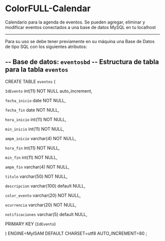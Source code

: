 # ColorFULL-Calendar
Calendario para la agenda de eventos. Se pueden agregar, eliminar y modificar eventos conectados a una base de datos MySQL en tu localhost

-- --------------------------------------------------------

Para su uso se debe tener previamente en su máquina una Base de Datos de tipo SQL con los siguientes atributos:

-- Base de datos: `eventosbd` 
-- Estructura de tabla para la tabla `eventos`
-- 

CREATE TABLE `eventos` ( 

  `IdEvento` int(11) NOT NULL auto_increment,
  
  `fecha_inicio` date NOT NULL,
  
  `fecha_fin` date NOT NULL,
  
  `hora_inicio` int(11) NOT NULL,
  
  `min_inicio` int(11) NOT NULL,
  
  `ampm_inicio` varchar(4) NOT NULL,
  
  `hora_fin` int(11) NOT NULL,
  
  `min_fin` int(11) NOT NULL,
  
  `ampm_fin` varchar(4) NOT NULL,
  
  `titulo` varchar(50) NOT NULL,
  
  `descripcion` varchar(100) default NULL,
  
  `color_evento` varchar(20) NOT NULL,
  
  `ocurrencia` varchar(20) NOT NULL,
  
  `notificaciones` varchar(5) default NULL,
  
  PRIMARY KEY  (`IdEvento`)
  
) ENGINE=MyISAM  DEFAULT CHARSET=utf8 AUTO_INCREMENT=80 ;
